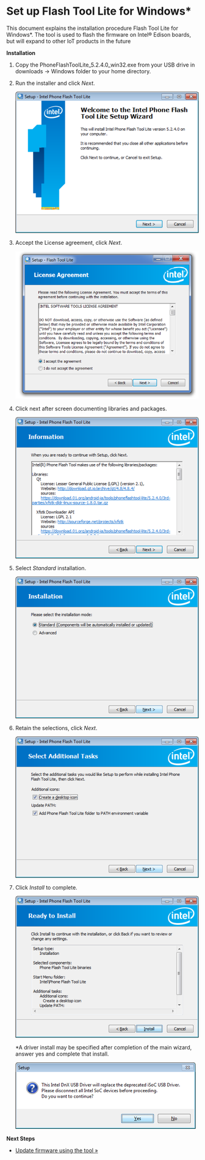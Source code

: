 # Set up Flash Tool Lite for Windows*

This document explains the installation procedure Flash Tool Lite for Windows*. The tool is used to flash the firmware on Intel® Edison boards, but will expand to other IoT products in the future

**Installation**

1. Copy the PhoneFlashToolLite_5.2.4.0_win32.exe from your USB drive in downloads -> Windows folder to your home directory.
2. Run the installer and click *Next*.
  
   ![Install Flash Tool Lite](images/install_flash_tool_firmware.png)

3. Accept the License agreement, click *Next*.

   ![Accept License Agreement](images/accept_license_firmware.png)
   
4. Click next after screen documenting libraries and packages.

   ![Click Next after libraries](images/next_libraries_firmware.png)
   
5. Select *Standard* installation. 

   ![Select Standard](images/select_standard_firmware.png)
   
6. Retain the selections, click *Next*.

   ![Retain Selections](images/retain_selection_firmware.png)
   
7. Click *Install* to complete.

   ![Click Install](images/click_install_firmware.png)
   
   *A driver install may be specified after completion of the main wizard, answer yes and complete that install.
   
   ![Install DnX USB drivers](images/dnx_usb_firmware.png)
   
**Next Steps**

  * [Update firmware using the tool »](/flash_firmware/update_firmware.md)
